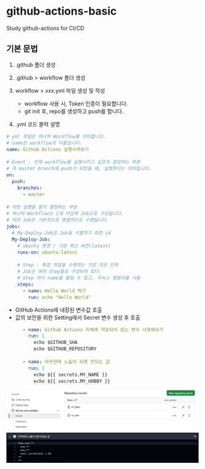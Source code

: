 # github-actions-basic
Study github-actions for CI/CD

## 기본 문법
1. .github 폴더 생성
2. .github > workflow 폴더 생성
3. workflow > xxx.yml 파일 생성 및 작성
    - workflow 사용 시, Token 인증이 필요합니다.
    - git init 후, repo를 생성하고 push를 합니다.

4. .yml 코드 블럭 설명
```yml
# yml 파일은 하나의 Workflow를 의미합니다.
# name은 workflow의 이름입니다.
name: Github Actions 실행시켜보기

# Event : 언제 workflow를 실행시키고 싶은지 결정하는 부분
# 즉 master branch에 push가 되었을 때, 실행한다는 의미입니다.
on:
  push:
    branches:
      - master
      
# 어떤 실행을 할지 결정하는 부분
# 하나의 Workflow는 1개 이상의 Job으로 구성됩니다.
# 여러 Job은 기본적으로 병렬적으로 수행됩니다.
jobs:
  # My-Deploy-Job은 Job을 식별하기 위한 id
  My-Deploy-Job:
    # ubuntu 환경 / 가장 최신 버전(latest)
    runs-on: ubuntu-latest

    # Step : 특정 작업을 수행하는 가장 작은 단위
    # Job은 여러 Step들로 구성되어 있다.
    # Step 마다 name을 붙일 수 있고, 리눅스 명령어를 사용
    steps:
      - name: Hello World 찍기
        run: echo "Hello World"
```

- GitHub Actions에 내장된 변수값 호출
- 값의 보안을 위한 Setting에서 Secret 변수 생성 후 호출
```yml
      - name: Github Actions 자체에 저장되어 있는 변수 사용해보기
        run: |
          echo $GITHUB_SHA
          echo $GITHUB_REPOSITORY

      - name: 아무한테 노출이 되면 안되는 값
        run: |
          echo ${{ secrets.MY_NAME }}
          echo ${{ secrets.MY_HOBBY }}
```
![alt text](image.png)
![alt text](image-1.png)
